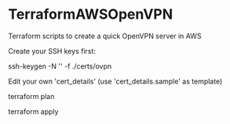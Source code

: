 # TerraformAWSOpenVPN
Terraform scripts to create a quick OpenVPN server in AWS

Create your SSH keys first:

ssh-keygen -N '' -f ./certs/ovpn

Edit your own 'cert_details' (use 'cert_details.sample' as template)

terraform plan

terraform apply
